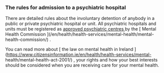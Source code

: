 ###  **The rules for admission to a psychiatric hospital**

There are detailed rules about the involuntary detention of anybody in a
public or private psychiatric hospital or unit. All psychiatric hospitals and
units must be registered as [ approved psychiatric centres
](https://www.mhcirl.ie/what-we-do/regulation/approved-centres) by the [
Mental Health Commission ](/en/health/health-services/mental-health/mental-
health-commission/) .

You can read more about [ the law on mental health in Ireland
](https://www.citizensinformation.ie/en/health/health-services/mental-
health/mental-health-act-2001/) , your rights and how your best interests
should be considered when you are receiving care for your mental health.
